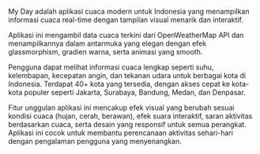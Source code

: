 My Day adalah aplikasi cuaca modern untuk Indonesia yang menampilkan informasi cuaca real-time dengan tampilan visual menarik dan interaktif.

Aplikasi ini mengambil data cuaca terkini dari OpenWeatherMap API dan menampilkannya dalam antarmuka yang elegan dengan efek glassmorphism, gradien warna, serta animasi yang smooth.

Pengguna dapat melihat informasi cuaca lengkap seperti suhu, kelembapan, kecepatan angin, dan tekanan udara untuk berbagai kota di Indonesia. Terdapat 40+ kota yang tersedia, dengan akses cepat ke kota-kota populer seperti Jakarta, Surabaya, Bandung, Medan, dan Denpasar.

Fitur unggulan aplikasi ini mencakup efek visual yang berubah sesuai kondisi cuaca (hujan, cerah, berawan), efek suara interaktif, saran aktivitas berdasarkan cuaca, serta desain yang responsif untuk semua perangkat. Aplikasi ini cocok untuk membantu perencanaan aktivitas sehari-hari dengan pengalaman pengguna yang menyenangkan.
